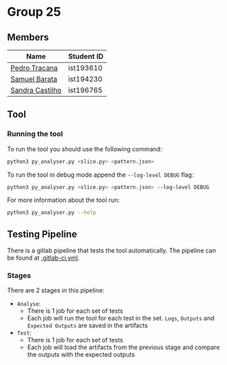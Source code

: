 # Group 25

## Members

|                               Name                           | Student ID |
| ------------------------------------------------------------ | ---------- |
| [Pedro Tracana](mailto:pedro.tracana@tecnico.ulisboa.pt)     | ist193610  |
| [Samuel Barata](mailto:samuel.barata@tecnico.ulisboa.pt)     | ist194230  |
| [Sandra Castilho](mailto:sandra.castilho@tecnico.ulisboa.pt) | ist196765  |

## Tool

### Running the tool

To run the tool you should use the following command:
```sh
python3 py_analyser.py <slice.py> <pattern.json>
```

To run the tool in debug mode append the `--log-level DEBUG` flag:
```bash
python3 py_analyser.py <slice.py> <pattern.json> --log-level DEBUG
```

For more information about the tool run:
```bash
python3 py_analyser.py --help
```

## Testing Pipeline

There is a gitlab pipeline that tests the tool automatically. The pipeline can be found at [.gitlab-ci.yml](.gitlab-ci.yml).

### Stages
There are 2 stages in this pipeline:
- `Analyse`:
    - There is 1 job for each set of tests
    - Each job will run the tool for each test in the set. `Logs`, `Outputs` and `Expected Outputs` are saved in the artifacts
- `Test`:
    - There is 1 job for each set of tests
    - Each job will load the artifacts from the previous stage and compare the outputs with the expected outputs

<!--
## Development

Linting
```bash
autopep8 py_analyser.py --experimental --ignore E501 -i
```
-->
